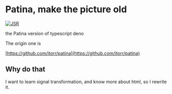 # Patina, make the picture old

[![JSR](https://jsr.io/badges/@nobody/patina)](https://jsr.io/@nobody/patina)

the Patina version of typescript deno

The origin one is

[https://github.com/itorr/patina](https://github.com/itorr/patina)

## Why do that

I want to learn signal transformation, and know more about html, so I rewrite
it.
